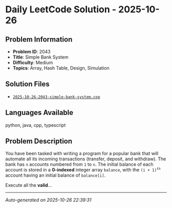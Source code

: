 # Daily LeetCode Solution - 2025-10-26

## Problem Information
- **Problem ID**: 2043
- **Title**: Simple Bank System
- **Difficulty**: Medium
- **Topics**: Array, Hash Table, Design, Simulation

## Solution Files
- [`2025-10-26-2043-simple-bank-system.cpp`](solutions/2025/10/2025-10-26-2043-simple-bank-system.cpp)

## Languages Available
python, java, cpp, typescript

## Problem Description
<p>You have been tasked with writing a program for a popular bank that will automate all its incoming transactions (transfer, deposit, and withdraw). The bank has <code>n</code> accounts numbered from <code>1</code> to <code>n</code>. The initial balance of each account is stored in a <strong>0-indexed</strong> integer array <code>balance</code>, with the <code>(i + 1)<sup>th</sup></code> account having an initial balance of <code>balance[i]</code>.</p>

<p>Execute all the <strong>valid</strong>...

---
*Auto-generated on 2025-10-26 22:39:31*
